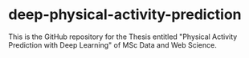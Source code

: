 # deep-physical-activity-prediction
This is the GitHub repository for the Thesis entitled "Physical Activity Prediction with Deep Learning" of MSc Data and Web Science.

